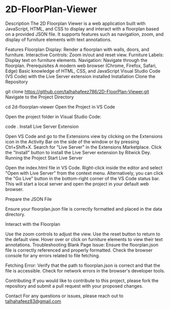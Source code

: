 # 2D-FloorPlan-Viewer
Description
The 2D Floorplan Viewer is a web application built with JavaScript, HTML, and CSS to display and interact with a floorplan based on a provided JSON file. It supports features such as navigation, zoom, and display of furniture elements with text annotations.

Features
Floorplan Display: Render a floorplan with walls, doors, and furniture.
Interactive Controls: Zoom in/out and reset view.
Furniture Labels: Display text on furniture elements.
Navigation: Navigate through the floorplan.
Prerequisites
A modern web browser (Chrome, Firefox, Safari, Edge)
Basic knowledge of HTML, CSS, and JavaScript
Visual Studio Code (VS Code) with the Live Server extension installed
Installation
Clone the Repository


git clone https://github.com/talhahafeez786/2D-FloorPlan-Viewer.git
Navigate to the Project Directory


cd 2d-floorplan-viewer
Open the Project in VS Code

Open the project folder in Visual Studio Code:

code .
Install Live Server Extension

Open VS Code and go to the Extensions view by clicking on the Extensions icon in the Activity Bar on the side of the window or by pressing Ctrl+Shift+X.
Search for "Live Server" in the Extensions Marketplace.
Click the "Install" button to install the Live Server extension by Ritwick Dey.
Running the Project
Start Live Server

Open the index.html file in VS Code.
Right-click inside the editor and select "Open with Live Server" from the context menu.
Alternatively, you can click the "Go Live" button in the bottom-right corner of the VS Code status bar.
This will start a local server and open the project in your default web browser.

Prepare the JSON File

Ensure your floorplan.json file is correctly formatted and placed in the data directory.

Interact with the Floorplan

Use the zoom controls to adjust the view.
Use the reset button to return to the default view.
Hover over or click on furniture elements to view their text annotations.
Troubleshooting
Blank Page Issue: Ensure the floorplan.json file is correctly referenced and properly formatted. Check the browser console for any errors related to file fetching.

Fetching Error: Verify that the path to floorplan.json is correct and that the file is accessible. Check for network errors in the browser's developer tools.

Contributing
If you would like to contribute to this project, please fork the repository and submit a pull request with your proposed changes.

Contact
For any questions or issues, please reach out to talhahafeez83@gmail.com